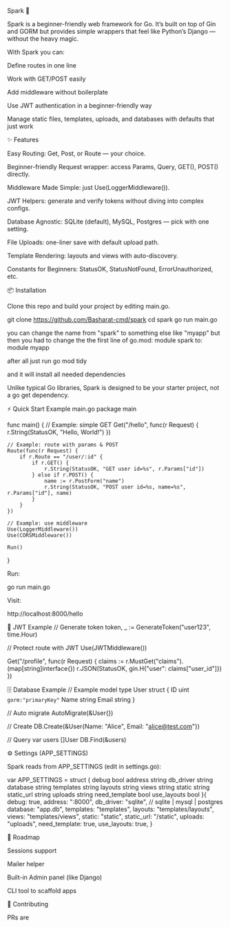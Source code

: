 Spark 🚀

Spark is a beginner-friendly web framework for Go.
It’s built on top of Gin
 and GORM
 but provides simple wrappers that feel like Python’s Django — without the heavy magic.

With Spark you can:

Define routes in one line

Work with GET/POST easily

Add middleware without boilerplate

Use JWT authentication in a beginner-friendly way

Manage static files, templates, uploads, and databases with defaults that just work

✨ Features

Easy Routing: Get, Post, or Route — your choice.

Beginner-friendly Request wrapper: access Params, Query, GET(), POST() directly.

Middleware Made Simple: just Use(LoggerMiddleware()).

JWT Helpers: generate and verify tokens without diving into complex configs.

Database Agnostic: SQLite (default), MySQL, Postgres — pick with one setting.

File Uploads: one-liner save with default upload path.

Template Rendering: layouts and views with auto-discovery.

Constants for Beginners: StatusOK, StatusNotFound, ErrorUnauthorized, etc.

📦 Installation

Clone this repo and build your project by editing main.go.

git clone https://github.com/Basharat-cmd/spark
cd spark
go run main.go

you can change the name from "spark" to something else like "myapp"
but then you had to change the the first line of go.mod:
    module spark
to:
    module myapp

after all just 
    run go mod tidy

and it will install all needed dependencies

Unlike typical Go libraries, Spark is designed to be your starter project, not a go get dependency.

⚡ Quick Start
Example main.go
package main

func main() {
    // Example: simple GET
    Get("/hello", func(r Request) {
        r.String(StatusOK, "Hello, World!")
    })

    // Example: route with params & POST
    Route(func(r Request) {
        if r.Route == "/user/:id" {
            if r.GET() {
                r.String(StatusOK, "GET user id=%s", r.Params["id"])
            } else if r.POST() {
                name := r.PostForm("name")
                r.String(StatusOK, "POST user id=%s, name=%s", r.Params["id"], name)
            }
        }
    })

    // Example: use middleware
    Use(LoggerMiddleware())
    Use(CORSMiddleware())

    Run()
}


Run:

go run main.go


Visit:

http://localhost:8000/hello

🔐 JWT Example
// Generate token
token, _ := GenerateToken("user123", time.Hour)

// Protect route with JWT
Use(JWTMiddleware())

Get("/profile", func(r Request) {
    claims := r.MustGet("claims").(map[string]interface{})
    r.JSON(StatusOK, gin.H{"user": claims["user_id"]})
})

🗄 Database Example
// Example model
type User struct {
    ID    uint   `gorm:"primaryKey"`
    Name  string
    Email string
}

// Auto migrate
AutoMigrate(&User{})

// Create
DB.Create(&User{Name: "Alice", Email: "alice@test.com"})

// Query
var users []User
DB.Find(&users)

⚙️ Settings (APP_SETTINGS)

Spark reads from APP_SETTINGS (edit in settings.go):

var APP_SETTINGS = struct {
    debug        bool
    address      string
    db_driver    string
    database     string
    templates    string
    layouts      string
    views        string
    static       string
    static_url   string
    uploads      string
    need_template bool
    use_layouts   bool
}{
    debug:        true,
    address:      ":8000",
    db_driver:    "sqlite",   // sqlite | mysql | postgres
    database:     "app.db",
    templates:    "templates",
    layouts:      "templates/layouts",
    views:        "templates/views",
    static:       "static",
    static_url:   "/static",
    uploads:      "uploads",
    need_template: true,
    use_layouts:   true,
}

🚧 Roadmap

 Sessions support

 Mailer helper

 Built-in Admin panel (like Django)

 CLI tool to scaffold apps

🤝 Contributing

PRs are